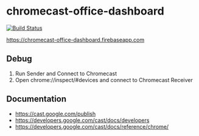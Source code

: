 # chromecast-office-dashboard

[![Build Status](https://travis-ci.org/mattes/chromecast-office-dashboard.svg?branch=master)](https://travis-ci.org/mattes/chromecast-office-dashboard)

https://chromecast-office-dashboard.firebaseapp.com


## Debug

  1. Run Sender and Connect to Chromecast
  2. Open chrome://inspect/#devices and connect
     to Chromecast Receiver


## Documentation
  * https://cast.google.com/publish
  * https://developers.google.com/cast/docs/developers
  * https://developers.google.com/cast/docs/reference/chrome/

